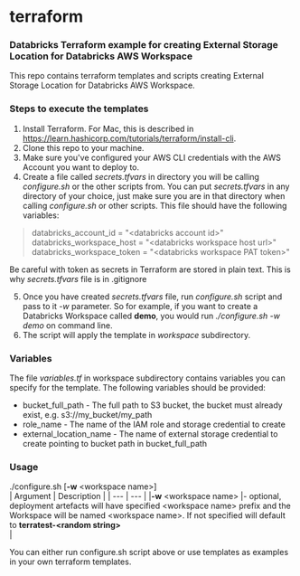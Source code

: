 # terraform
### Databricks Terraform example for creating External Storage Location for Databricks AWS Workspace

This repo contains terraform templates and scripts creating External Storage Location for Databricks AWS Workspace.

### Steps to execute the templates

1. Install Terraform. For Mac, this is described in https://learn.hashicorp.com/tutorials/terraform/install-cli.
2. Clone this repo to your machine.
3. Make sure you've configured your AWS CLI credentials with the AWS Account you want to deploy to.
4. Create a file called *secrets.tfvars* in directory you will be calling *configure.sh* or the other scripts from. You can put *secrets.tfvars* in any directory of your choice, just make sure you are in that directory when calling *configure.sh* or other scripts. This file should have the following variables:
> databricks_account_id       = "\<databricks account id>"<br>
> databricks_workspace_host = "\<databricks workspace host url>"<br>
> databricks_workspace_token = "\<databricks workspace PAT token>"<br>

Be careful with token as secrets in Terraform are stored in plain text. This is why *secrets.tfvars* file is in .gitignore

5. Once you have created *secrets.tfvars* file, run *configure.sh* script and pass to it *-w <your workspace name>* parameter. So for example, if you want to create a Databricks Workspace called **demo**, you would run *./configure.sh -w demo* on command line.
6. The script will apply the template in *workspace* subdirectory.

### Variables
The file *variables.tf* in workspace subdirectory contains variables you can specify for the template.
The following variables should be provided:
* bucket_full_path - The full path to S3 bucket, the bucket must already exist, e.g. s3://my_bucket/my_path
* role_name - The name of the IAM role and storage credential to create
* external_location_name - The name of external storage credential to create pointing to bucket path in bucket_full_path

### Usage
./configure.sh [**-w** \<workspace name\>] <br>
| Argument              | Description    |
| ---                   | ---            |
|**-w** \<workspace name\> |- optional, deployment artefacts will have specified \<workspace name\> prefix and the Workspace will be named \<workspace name\>. If not specified <workspace name> will default to **terratest-\<random string\>**<br> |

You can either run configure.sh script above or use templates as examples in your own terraform templates.
